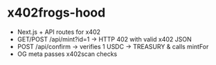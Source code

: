 # x402frogs-hood
- Next.js + API routes for x402
- GET/POST /api/mint?id=1 -> HTTP 402 with valid x402 JSON
- POST /api/confirm -> verifies 1 USDC -> TREASURY & calls mintFor
- OG meta passes x402scan checks
